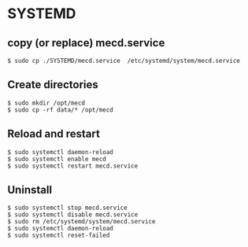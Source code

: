 # SYSTEMD

## copy (or replace) mecd.service

```
$ sudo cp ./SYSTEMD/mecd.service  /etc/systemd/system/mecd.service
```

## Create directories

```
$ sudo mkdir /opt/mecd
$ sudo cp -rf data/* /opt/mecd
```

## Reload and restart

```
$ sudo systemctl daemon-reload
$ sudo systemctl enable mecd
$ sudo systemctl restart mecd.service
```

## Uninstall

```
$ sudo systemctl stop mecd.service
$ sudo systemctl disable mecd.service
$ sudo rm /etc/systemd/system/mecd.service
$ sudo systemctl daemon-reload
$ sudo systemctl reset-failed
```
